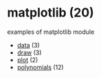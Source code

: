 # matplotlib (20)
examples of matplotlib module

+ [data](data/README.md) (3)
+ [draw](draw/README.md) (3)
+ [plot](plot/README.md) (2)
+ [polynomials](polynomials/README.md) (12)